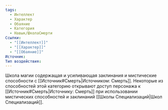 ```yaml
---
tags:
  - Интеллект
  - Характер
  - Обаяние
  - Категория
  - Навык/ШколаСмерти
Ссылки:
  - "[[Интеллект]]"
  - "[[Характер]]"
  - "[[Обаяние]]"
Источник:
Тип воздействия:
---
```

Школа магии содержащая и усиливающая заклинания и мистические способности с [[Источник#Смерть|Источником: Смерть]]. Некоторые из способностей этой категорию открывают доступ персонажа к [[Источник#Смерть|Источнику: Смерть]] при использовании мистических способностей и заклинаний [[Школы Специализаций|Школ Специализаций]]. 